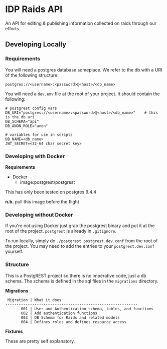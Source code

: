 # IDP Raids API

An API for editing & publishing information collected on raids through our efforts.

## Developing Locally

### Requirements

You will need a postgres database someplace. We refer to the db with a URI of the following structure:

    postgres://<username>:<password>@<host>/<db_name>

You will need a `dev.env` file at the root of your project. It should contain the following:

    # postgrest config vars
    DB_URI="postgres://<username>:<password>@<host>/<db_name>"    # this is the db uri
    DB_SCHEMA="api"
    DB_ANON_ROLE="anon"

    # variables for use in scripts
    DB_NAME=<db_name>
    JWT_SECRET=<32-64 char secret key>

### Developing with Docker

**Requirements**

* Docker
  * image:postgrest/postgrest

This has only been tested on postgres 9.4.4

**n.b.** pull this image before the flight

### Developing without Docker

If you're not using Docker just grab the postgrest binary and put it at the root of the project. `postgrest` is already in `.gitignore`.

To run locally, simply do `./postgrest postgrest.dev.conf` from the root of the project. You may need to add the entries to your `postgrest.dev.conf` yourself.

### Structure

This is a PostgREST project so there is no imperative code, just a db schema.
The schema is defined in the sql files in the `migrations` directory.

**Migrations**

     Migration | What it does
    -----------------------------------------------------------
           001 | User and Authentication schema, tables, and functions
           002 | Add authentication functions
           003 | DB Schema for Raids and related models
           004 | Defines roles and defines resource access

**Fixtures**

These are pretty self explanatory.
